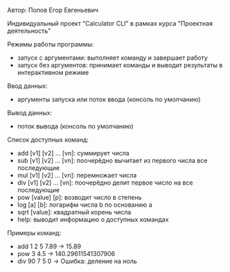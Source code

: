 Автор: Попов Егор Евгеньевич

Индивидуальный проект "Calculator CLI" в рамках курса "Проектная деятельность"

Режимы работы программы:
- запуск с аргументами: выполняет команду и завершает работу
- запуск без аргументов: принимает команды и выводит результаты в интерактивном режиме

Ввод данных:
- аргументы запуска или поток ввода (консоль по умолчанию)

Вывод данных:
- поток вывода (консоль по умолчанию)

Список доступных команд:
- add [v1] [v2] ... [vn]: суммирует числа
- sub [v1] [v2] ... [vn]: поочерёдно вычитает из первого числа все последующие
- mul [v1] [v2] ... [vn]: перемножает числа
- div [v1] [v2] ... [vn]: поочерёдно делит первое число на все последующие
- pow [value] [p]: возводит число в степень
- log [a] [b]: логарифм числа b по основанию a
- sqrt [value]: квадратный корень числа
- help: выводит информацию о доступных командах

Примеры команд:
- add 1 2 5 7.89  ->  15.89
- pow 3 4.5  ->  140.29611541307906
- div 90 7 5 0  ->  Ошибка: деление на ноль

